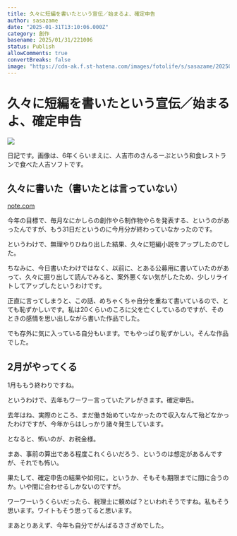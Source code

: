 ```yaml
---
title: 久々に短編を書いたという宣伝／始まるよ、確定申告
author: sasazame
date: "2025-01-31T13:10:06.000Z"
category: 創作
basename: 2025/01/31/221006
status: Publish
allowComments: true
convertBreaks: false
image: "https://cdn-ak.f.st-hatena.com/images/fotolife/s/sasazame/20250131/20250131212811.png"
---
```

# 久々に短編を書いたという宣伝／始まるよ、確定申告

![](https://cdn-ak.f.st-hatena.com/images/fotolife/s/sasazame/20250131/20250131212811.png)

日記です。画像は、6年くらいまえに、人吉市のさんるーぷという和食レストランで食べた人吉ソフトです。

<!-- Extended Body -->

## 久々に書いた（書いたとは言っていない）

[note.com](https://note.com/sasazame/n/n9521dd5c5cb8)

今年の目標で、毎月なにかしらの創作やら制作物やらを発表する、というのがあったんですが、もう31日だというのに今月分が終わっていなかったのです。

というわけで、無理やりひねり出した結果、久々に短編小説をアップしたのでした。

ちなみに、今日書いたわけではなく、以前に、とある公募用に書いていたのがあって、久々に掘り出して読んでみると、案外悪くない気がしたため、少しリライトしてアップしたというわけです。

正直に言ってしまうと、この話、めちゃくちゃ自分を重ねて書いているので、とても恥ずかしいです。私は20くらいのころに父を亡くしているのですが、そのときの感情を思い出しながら書いた作品でした。

でも存外に気に入っている自分もいます。でもやっぱり恥ずかしい。そんな作品でした。

## 2月がやってくる

1月ももう終わりですね。

というわけで、去年もワーワー言っていたアレがきます。確定申告。

去年はね、実際のところ、まだ働き始めていなかったので収入なんて殆どなかったわけですが、今年からはしっかり諸々発生しています。

となると、怖いのが、お税金様。

まあ、事前の算出である程度これくらいだろう、というのは想定があるんですが、それでも怖い。

果たして、確定申告の結果や如何に。というか、そもそも期限までに間に合うのか。いや間に合わせるしかないのですが。

ワーワーいうくらいだったら、税理士に頼めば？といわれそうですね。私もそう思います。ワイトもそう思ってると思います。

まあとりあえず、今年も自分でがんばるささざめでした。